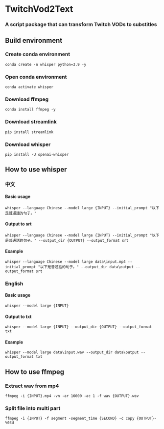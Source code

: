 # TwitchVod2Text
### A script package that can transform Twitch VODs to substitles

## Build environment

### Create conda environment
```conda create -n whisper python=3.9 -y```


### Open conda environment
```conda activate whisper```


### Download ffmpeg
```conda install ffmpeg -y```


### Download streamlink
```pip install streamlink```


### Download whisper
```pip install -U openai-whisper```



## How to use whisper
### 中文
#### Basic usage
```whisper --language Chinese --model large {INPUT} --initial_prompt "以下是普通話的句子。"```

#### Output to srt
```whisper --language Chinese --model large {INPUT} --initial_prompt "以下是普通話的句子。" --output_dir {OUTPUT} --output_format srt```

#### Example
```whisper --language Chinese --model large data\input.mp4 --initial_prompt "以下是普通話的句子。" --output_dir data\output --output_format srt```


### English
#### Basic usage
```whisper --model large {INPUT}```

#### Output to txt
```whisper --model large {INPUT} --output_dir {OUTPUT} --output_format txt```

#### Example
```whisper --model large data\input.wav --output_dir data\output --output_format txt```



## How to use ffmpeg
### Extract wav from mp4 
```ffmpeg -i {INPUT}.mp4 -vn -ar 16000 -ac 1 -f wav {OUTPUT}.wav```


### Split file into multi part
```ffmpeg -i {INPUT} -f segment -segment_time {SECOND} -c copy {OUTPUT}-%03d```



